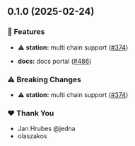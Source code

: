 ## 0.1.0 (2025-02-24)


### 🚀 Features

- ⚠️  **station:** multi chain support ([#374](https://github.com/dfinity/orbit/pull/374))

- **docs:** docs portal ([#486](https://github.com/dfinity/orbit/pull/486))


### ⚠️  Breaking Changes

- ⚠️  **station:** multi chain support ([#374](https://github.com/dfinity/orbit/pull/374))

### ❤️  Thank You

- Jan Hrubes @jedna
- olaszakos